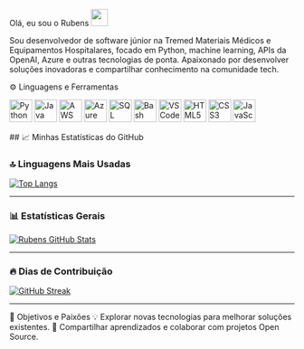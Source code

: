 Olá, eu sou o Rubens <img src="https://raw.githubusercontent.com/MartinHeinz/MartinHeinz/master/wave.gif" width="30px">


Sou desenvolvedor de software júnior na Tremed Materiais Médicos e Equipamentos Hospitalares, focado em Python, machine learning, APIs da OpenAI, Azure e outras tecnologias de ponta. Apaixonado por desenvolver soluções inovadoras e compartilhar conhecimento na comunidade tech.

⚙️ Linguagens e Ferramentas
<p align="left"> <img src="https://cdn.jsdelivr.net/gh/devicons/devicon/icons/python/python-original.svg" alt="Python" width="40" height="40"/> <img src="https://cdn.jsdelivr.net/gh/devicons/devicon/icons/java/java-original.svg" alt="Java" width="40" height="40"/> <img src="https://cdn.jsdelivr.net/gh/devicons/devicon/icons/amazonwebservices/amazonwebservices-original-wordmark.svg" alt="AWS" width="40" height="40"/> <img src="https://cdn.jsdelivr.net/gh/devicons/devicon/icons/azure/azure-original.svg" alt="Azure" width="40" height="40"/> <img src="https://cdn.jsdelivr.net/gh/devicons/devicon/icons/postgresql/postgresql-original.svg" alt="SQL" width="40" height="40"/> <img src="https://cdn.jsdelivr.net/gh/devicons/devicon/icons/bash/bash-original.svg" alt="Bash" width="40" height="40"/> <img src="https://cdn.jsdelivr.net/gh/devicons/devicon/icons/vscode/vscode-original.svg" alt="VSCode" width="40" height="40"/> <img src="https://cdn.jsdelivr.net/gh/devicons/devicon/icons/html5/html5-original.svg" alt="HTML5" width="40" height="40"/> <img src="https://cdn.jsdelivr.net/gh/devicons/devicon/icons/css3/css3-original.svg" alt="CSS3" width="40" height="40"/> <img src="https://cdn.jsdelivr.net/gh/devicons/devicon/icons/javascript/javascript-original.svg" alt="JavaScript" width="40" height="40"/> </p>
## 📈 Minhas Estatísticas do GitHub

### 🔝 Linguagens Mais Usadas
[![Top Langs](https://github-readme-stats.vercel.app/api/top-langs/?username=BytesAndTracks&layout=compact&theme=radical)](https://github.com/anuraghazra/github-readme-stats)

---

### 📊 Estatísticas Gerais
[![Rubens GitHub Stats](https://github-readme-stats.vercel.app/api?username=BytesAndTracks&show_icons=true&theme=radical)](https://github.com/anuraghazra/github-readme-stats)

---

### 🔥 Dias de Contribuição
[![GitHub Streak](https://streak-stats.demolab.com/?user=BytesAndTracks&theme=dark)](https://github.com/denvercoder1/github-readme-streak-stats)

---

🎯 Objetivos e Paixões
💡 Explorar novas tecnologias para melhorar soluções existentes.
🤝 Compartilhar aprendizados e colaborar com projetos Open Source.
